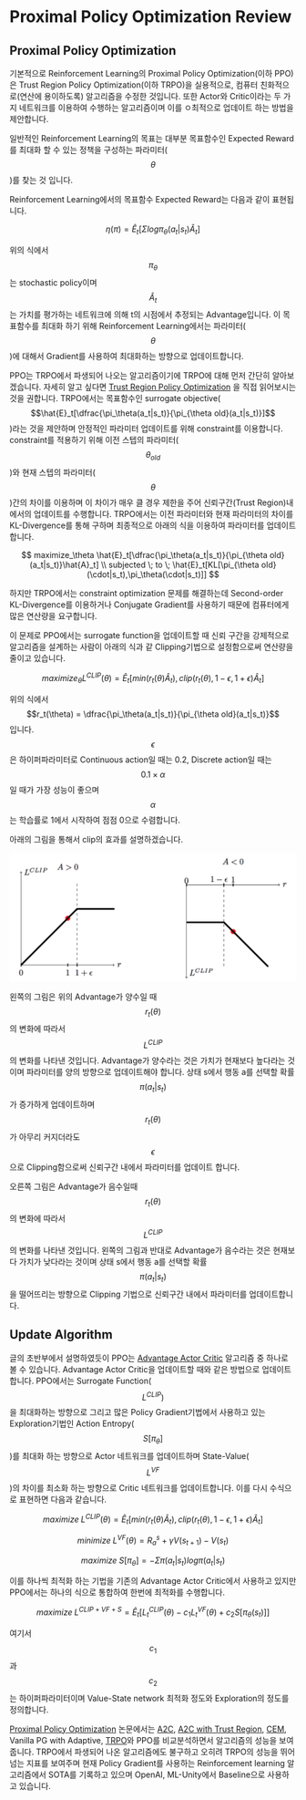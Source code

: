 # Proximal Policy Optimization Review

## Proximal Policy Optimization

기본적으로 Reinforcement Learning의 Proximal Policy Optimization\(이하 PPO\)은 Trust Region Policy Optimization\(이하 TRPO\)을 실용적으로, 컴퓨터 친화적으로\(연산에 용이하도록\) 알고리즘을 수정한 것입니다. 또한 Actor와 Critic이라는 두 가지 네트워크를 이용하여 수행하는 알고리즘이며 이를 ㅇ최적으로 업데이트 하는 방법을 제안합니다.

일반적인 Reinforcement Learning의 목표는 대부분 목표함수인 Expected Reward를 최대화 할 수 있는 정책을 구성하는 파라미터\( $$\theta$$ \)를 찾는 것 입니다.

Reinforcement Learning에서의 목표함수 Expected Reward는 다음과 같이 표현됩니다.

$$
\eta(\pi) = \hat{E}_t[\Sigma log \pi_\theta(a_t|s_t)\hat{A}_t]
$$

위의 식에서 $$\pi_\theta$$ 는 stochastic policy이며 $$\hat{A}_t$$는 가치를 평가하는 네트워크에 의해 t의 시점에서 추정되는 Advantage입니다. 이 목표함수를 최대화 하기 위해 Reinforcement Learning에서는 파라미터\( $$\theta$$ \)에 대해서 Gradient를 사용하여 최대화하는 방향으로 업데이트합니다.

PPO는 TRPO에서 파생되어 나오는 알고리즘이기에 TRPO에 대해 먼저 간단히 알아보겠습니다. 자세히 알고 싶다면 [Trust Region Policy Optimization](https://arxiv.org/pdf/1502.05477.pdf) 을 직접 읽어보시는 것을 권합니다. TRPO에서는 목표함수인 surrogate objective\( $$\hat{E}_t[\dfrac{\pi_\theta(a_t|s_t)}{\pi_{\theta old}(a_t|s_t)}]$$ \)라는 것을 제안하며 안정적인 파라미터 업데이트를 위해 constraint를 이용합니다. constraint를 적용하기 위해 이전 스텝의 파라미터\( $$\theta_{old}$$ \)와 현재 스텝의 파라미터\( $$\theta$$ \)간의 차이를 이용하며 이 차이가 매우 클 경우 제한을 주어 신뢰구간\(Trust Region\)내에서의 업데이트를 수행합니다. TRPO에서는 이전 파라미터와 현재 파라미터의 차이를 KL-Divergence를 통해 구하며 최종적으로 아래의 식을 이용하여 파라미터를 업데이트합니다.

$$
maximize_\theta \hat{E}_t[\dfrac{\pi_\theta(a_t|s_t)}{\pi_{\theta old}(a_t|s_t)}\hat{A}_t] \\ subjected \; to \; \hat{E}_t[KL[\pi_{\theta old}(\cdot|s_t),\pi_\theta(\cdot|s_t)]]
$$

하지만 TRPO에서는 constraint optimization 문제를 해결하는데 Second-order KL-Divergence를 이용하거나 Conjugate Gradient를 사용하기 때문에 컴퓨터에게 많은 연산량을 요구합니다.

이 문제로 PPO에서는 surrogate function을 업데이트할 때 신뢰 구간을 강제적으로 알고리즘을 설계하는 사람이 아래의 식과 같 Clipping기법으로 설정함으로써 연산량을 줄이고 있습니다.

$$
maximize_\theta L^{CLIP}(\theta) = \hat{E}_t[min(r_t(\theta)\hat{A}_t), clip(r_t(\theta), 1-\epsilon, 1+\epsilon)\hat{A}_t]
$$

위의 식에서 $$r_t(\theta) = \dfrac{\pi_\theta(a_t|s_t)}{\pi_{\theta old}(a_t|s_t)}$$ 입니다. $$\epsilon$$ 은 하이퍼파라미터로 Continuous action일 때는 0.2, Discrete action일 때는 $$0.1 \times \alpha$$ 일 때가 가장 성능이 좋으며 $$\alpha$$ 는 학습률로 1에서 시작하여 점점 0으로 수렴합니다.

아래의 그림을 통해서 clip의 효과를 설명하겠습니다.

![](.gitbook/assets/ppo.png)

왼쪽의 그림은 위의 Advantage가 양수일 때 $$r_t(\theta)$$ 의 변화에 따라서 $$L^{CLIP}$$ 의 변화를 나타낸 것입니다. Advantage가 양수라는 것은 가치가 현재보다 높다라는 것이며 파라미터를 양의 방향으로 업데이트해야 합니다. 상태 s에서 행동 a를 선택할 확률 $$\pi(a_t|s_t)$$ 가 증가하게 업데이트하며 $$r_t(\theta)$$ 가 아무리 커지더라도 $$\epsilon$$ 으로 Clipping함으로써 신뢰구간 내에서 파라미터를 업데이트 합니다.

오른쪽 그림은 Advantage가 음수일때 $$r_t(\theta)$$ 의 변화에 따라서 $$L^{CLIP}$$ 의 변화를 나타낸 것입니다. 왼쪽의 그림과 반대로 Advantage가 음수라는 것은 현재보다 가치가 낮다라는 것이며 상태 s에서 행동 a를 선택할 확률 $$\pi(a_t|s_t)$$ 을 떨어뜨리는 방향으로 Clipping 기법으로 신뢰구간 내에서 파라미터를 업데이트합니다.

## Update Algorithm

글의 초반부에서 설명하였듯이 PPO는 [Advantage Actor Critic](https://blog.openai.com/baselines-acktr-a2c/) 알고리즘 중 하나로 볼 수 있습니다. Advantage Actor Critic을 업데이트할 때와 같은 방법으로 업데이트 합니다. PPO에서는 Surrogate Function\( $$L^{CLIP})$$ 을 최대화하는 방향으로 그리고 많은 Policy Gradient기법에서 사용하고 있는 Exploration기법인 Action Entropy\( $$S[\pi_\theta]$$ \)를 최대화 하는 방향으로 Actor 네트워크를 업데이트하며 State-Value\( $$L^{VF}$$ \)의 차이를 최소화 하는 방향으로 Critic 네트워크를 업데이트합니다. 이를 다시 수식으로 표현하면 다음과 같습니다.

$$
maximize\;L^{CLIP}(\theta) = \hat{E}_t[min(r_t(\theta)\hat{A}_t), clip(r_t(\theta), 1-\epsilon, 1+\epsilon)\hat{A}_t]
$$

$$
minimize\;L^{VF}(\theta)=R^s_a + \gamma V(s_{t+1}) - V(s_t)
$$

$$
maximize\;S[\pi_\theta] = -\Sigma \pi(a_t|s_t)log\pi(a_t|s_t)
$$

이를 하나씩 최적화 하는 기법을 기존의 Advantage Actor Critic에서 사용하고 있지만 PPO에서는 하나의 식으로 통합하여 한번에 최적화를 수행합니다.

$$
maximize\; L^{CLIP+VF+S}=\hat{E}_t[L_t^{CLIP}(\theta)-c_1L_t^{VF}(\theta)+c_2S[\pi_\theta(s_t)]]
$$

여기서 $$c_1$$ 과 $$c_2$$ 는 하이퍼파라미터이며 Value-State network 최적화 정도와 Exploration의 정도를 정의합니다.

[Proximal Policy Optimization](https://arxiv.org/pdf/1502.05477.pdf) 논문에서는 [A2C](https://arxiv.org/abs/1602.01783), [A2C with Trust Region](https://arxiv.org/abs/1611.01224), [CEM](http://iew3.technion.ac.il/CE/files/papers/Learning%20Tetris%20Using%20the%20Noisy%20Cross-Entropy%20Method.pdf), Vanilla PG with Adaptive, [TRPO](https://arxiv.org/abs/1502.05477)와 PPO를 비교분석하면서 알고리즘의 성능을 보여줍니다. TRPO에서 파생되어 나온 알고리즘에도 불구하고 오히려 TRPO의 성능을 뛰어 넘는 지표를 보여주며 현재 Policy Gradient를 사용하는 Reinforcement learning 알고리즘에서 SOTA를 기록하고 있으며 OpenAI, ML-Unity에서 Baseline으로 사용하고 있습니다.

